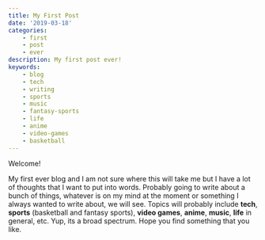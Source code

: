 ```yaml
---
title: My First Post
date: '2019-03-18'
categories:
    - first
    - post
    - ever
description: My first post ever!
keywords:
    - blog
    - tech
    - writing
    - sports
    - music
    - fantasy-sports
    - life
    - anime
    - video-games
    - basketball
---
```


Welcome!

My first ever blog and I am not sure where this will take me but I have a lot of thoughts that I want to put into words. Probably going to write about a bunch of things, whatever is on my mind at the moment or something I always wanted to write about, we will see. Topics will probably include **tech**, **sports** (basketball and fantasy sports), **video games**, **anime**, **music**, **life** in general, etc. Yup, its a broad spectrum. Hope you find something that you like.